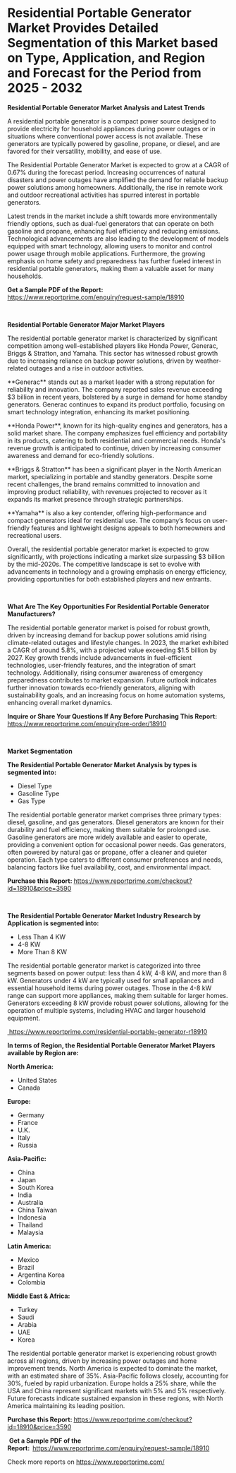<p><h1>Residential Portable Generator Market Provides Detailed Segmentation of this Market based on Type, Application, and Region and Forecast for the Period from 2025 - 2032</h1></p><p><strong>Residential Portable Generator Market Analysis and Latest Trends</strong></p>
<p><p>A residential portable generator is a compact power source designed to provide electricity for household appliances during power outages or in situations where conventional power access is not available. These generators are typically powered by gasoline, propane, or diesel, and are favored for their versatility, mobility, and ease of use.</p><p>The Residential Portable Generator Market is expected to grow at a CAGR of 0.67% during the forecast period. Increasing occurrences of natural disasters and power outages have amplified the demand for reliable backup power solutions among homeowners. Additionally, the rise in remote work and outdoor recreational activities has spurred interest in portable generators. </p><p>Latest trends in the market include a shift towards more environmentally friendly options, such as dual-fuel generators that can operate on both gasoline and propane, enhancing fuel efficiency and reducing emissions. Technological advancements are also leading to the development of models equipped with smart technology, allowing users to monitor and control power usage through mobile applications. Furthermore, the growing emphasis on home safety and preparedness has further fueled interest in residential portable generators, making them a valuable asset for many households.</p></p>
<p><strong>Get a Sample PDF of the Report:&nbsp;</strong> <a href="https://www.reportprime.com/enquiry/request-sample/18910?utm_campaign=3500&utm_medium=2&utm_source=Github&utm_content=ia&utm_term=19032025&utm_id=residential-portable-generator">https://www.reportprime.com/enquiry/request-sample/18910</a></p>
<p>&nbsp;</p>
<p><strong>Residential Portable Generator Major Market Players</strong></p>
<p><p>The residential portable generator market is characterized by significant competition among well-established players like Honda Power, Generac, Briggs & Stratton, and Yamaha. This sector has witnessed robust growth due to increasing reliance on backup power solutions, driven by weather-related outages and a rise in outdoor activities.</p><p>**Generac** stands out as a market leader with a strong reputation for reliability and innovation. The company reported sales revenue exceeding $3 billion in recent years, bolstered by a surge in demand for home standby generators. Generac continues to expand its product portfolio, focusing on smart technology integration, enhancing its market positioning.</p><p>**Honda Power**, known for its high-quality engines and generators, has a solid market share. The company emphasizes fuel efficiency and portability in its products, catering to both residential and commercial needs. Honda's revenue growth is anticipated to continue, driven by increasing consumer awareness and demand for eco-friendly solutions.</p><p>**Briggs & Stratton** has been a significant player in the North American market, specializing in portable and standby generators. Despite some recent challenges, the brand remains committed to innovation and improving product reliability, with revenues projected to recover as it expands its market presence through strategic partnerships.</p><p>**Yamaha** is also a key contender, offering high-performance and compact generators ideal for residential use. The company’s focus on user-friendly features and lightweight designs appeals to both homeowners and recreational users.</p><p>Overall, the residential portable generator market is expected to grow significantly, with projections indicating a market size surpassing $3 billion by the mid-2020s. The competitive landscape is set to evolve with advancements in technology and a growing emphasis on energy efficiency, providing opportunities for both established players and new entrants.</p></p>
<p>&nbsp;</p>
<p><strong>What Are The Key Opportunities For Residential Portable Generator Manufacturers?</strong></p>
<p><p>The residential portable generator market is poised for robust growth, driven by increasing demand for backup power solutions amid rising climate-related outages and lifestyle changes. In 2023, the market exhibited a CAGR of around 5.8%, with a projected value exceeding $1.5 billion by 2027. Key growth trends include advancements in fuel-efficient technologies, user-friendly features, and the integration of smart technology. Additionally, rising consumer awareness of emergency preparedness contributes to market expansion. Future outlook indicates further innovation towards eco-friendly generators, aligning with sustainability goals, and an increasing focus on home automation systems, enhancing overall market dynamics.</p></p>
<p><strong>Inquire or Share Your Questions If Any Before Purchasing This Report:</strong> <a href="https://www.reportprime.com/enquiry/pre-order/18910?utm_campaign=3500&utm_medium=2&utm_source=Github&utm_content=ia&utm_term=19032025&utm_id=residential-portable-generator">https://www.reportprime.com/enquiry/pre-order/18910</a></p>
<p>&nbsp;</p>
<p><strong>Market Segmentation</strong></p>
<p><strong>The Residential Portable Generator Market Analysis by types is segmented into:</strong></p>
<p><ul><li>Diesel Type</li><li>Gasoline Type</li><li>Gas Type</li></ul></p>
<p><p>The residential portable generator market comprises three primary types: diesel, gasoline, and gas generators. Diesel generators are known for their durability and fuel efficiency, making them suitable for prolonged use. Gasoline generators are more widely available and easier to operate, providing a convenient option for occasional power needs. Gas generators, often powered by natural gas or propane, offer a cleaner and quieter operation. Each type caters to different consumer preferences and needs, balancing factors like fuel availability, cost, and environmental impact.</p></p>
<p><strong>Purchase this Report:&nbsp;</strong><a href="https://www.reportprime.com/checkout?id=18910&price=3590&utm_campaign=3500&utm_medium=2&utm_source=Github&utm_content=ia&utm_term=19032025&utm_id=residential-portable-generator">https://www.reportprime.com/checkout?id=18910&price=3590</a></p>
<p>&nbsp;</p>
<p><strong>The Residential Portable Generator Market Industry Research by Application is segmented into:</strong></p>
<p><ul><li>Less Than 4 KW</li><li>4-8 KW</li><li>More Than 8 KW</li></ul></p>
<p><p>The residential portable generator market is categorized into three segments based on power output: less than 4 kW, 4-8 kW, and more than 8 kW. Generators under 4 kW are typically used for small appliances and essential household items during power outages. Those in the 4-8 kW range can support more appliances, making them suitable for larger homes. Generators exceeding 8 kW provide robust power solutions, allowing for the operation of multiple systems, including HVAC and larger household equipment.</p></p>
<p><a href="https://www.reportprime.com/residential-portable-generator-r18910?utm_campaign=3500&utm_medium=2&utm_source=Github&utm_content=ia&utm_term=19032025&utm_id=residential-portable-generator">&nbsp;https://www.reportprime.com/residential-portable-generator-r18910</a></p>
<p><strong>In terms of Region, the Residential Portable Generator Market Players available by Region are:</strong></p>
<p>
    <p> <strong> North America: </strong>
        <ul>
            <li>United States</li>
            <li>Canada</li>
        </ul>
        </p> 
    <p> <strong> Europe: </strong>
        <ul>
            <li>Germany</li>
            <li>France</li>
            <li>U.K.</li>
            <li>Italy</li>
            <li>Russia</li>
        </ul>
        </p> 
    <p> <strong> Asia-Pacific: </strong>
        <ul>
            <li>China</li>
            <li>Japan</li>
            <li>South Korea</li>
            <li>India</li>
            <li>Australia</li>
            <li>China Taiwan</li>
            <li>Indonesia</li>
            <li>Thailand</li>
            <li>Malaysia</li>
        </ul>
        </p> 
    <p> <strong> Latin America: </strong>
        <ul>
            <li>Mexico</li>
            <li>Brazil</li>
            <li>Argentina Korea</li>
            <li>Colombia</li>
        </ul>
        </p> 
    <p> <strong> Middle East & Africa: </strong>
        <ul>
            <li>Turkey</li>
            <li>Saudi</li>
            <li>Arabia</li>
            <li>UAE</li>
            <li>Korea</li>
        </ul>
    </p>
    </p>
<p><p>The residential portable generator market is experiencing robust growth across all regions, driven by increasing power outages and home improvement trends. North America is expected to dominate the market, with an estimated share of 35%. Asia-Pacific follows closely, accounting for 30%, fueled by rapid urbanization. Europe holds a 25% share, while the USA and China represent significant markets with 5% and 5% respectively. Future forecasts indicate sustained expansion in these regions, with North America maintaining its leading position.</p></p>
<p><strong>Purchase this Report: </strong><a href="https://www.reportprime.com/checkout?id=18910&price=3590&utm_campaign=3500&utm_medium=2&utm_source=Github&utm_content=ia&utm_term=19032025&utm_id=residential-portable-generator">https://www.reportprime.com/checkout?id=18910&price=3590</a></p>
<p>&nbsp;<strong>Get a Sample PDF of the Report:&nbsp;&nbsp;</strong><a href="https://www.reportprime.com/enquiry/request-sample/18910?utm_campaign=3500&utm_medium=2&utm_source=Github&utm_content=ia&utm_term=19032025&utm_id=residential-portable-generator">https://www.reportprime.com/enquiry/request-sample/18910</a></p>
<p><strong></strong></p>
<p>Check more reports on <a href="https://www.reportprime.com/?utm_campaign=3500&utm_medium=2&utm_source=Github&utm_content=ia&utm_term=19032025&utm_id=residential-portable-generator">https://www.reportprime.com/</a></p>